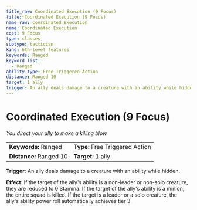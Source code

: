 ```yaml
---
title_raw: Coordinated Execution (9 Focus)
title: Coordinated Execution (9 Focus)
name_raw: Coordinated Execution
name: Coordinated Execution
cost: 9 Focus
type: classes
subtype: tactician
kind: 6th-level features
keywords: Ranged
keyword_list:
  - Ranged
ability_type: Free Triggered Action
distance: Ranged 10
target: 1 ally
trigger: An ally deals damage to a creature with an ability while hidden.
---
```


# Coordinated Execution (9 Focus)

*You direct your ally to make a killing blow.*

|                         |                                 |
| :---------------------- | :------------------------------ |
| **Keywords:** Ranged    | **Type:** Free Triggered Action |
| **Distance:** Ranged 10 | **Target:** 1 ally              |

**Trigger:** An ally deals damage to a creature with an ability while hidden.

**Effect**: If the target of the ally's ability is a non-leader or non-solo creature, they are reduced to 0 Stamina. If the target of the ally's ability is a minion, the entire squad is killed. If the target is a leader or a solo creature, the ally's ability power roll automatically achieves tier 3.
